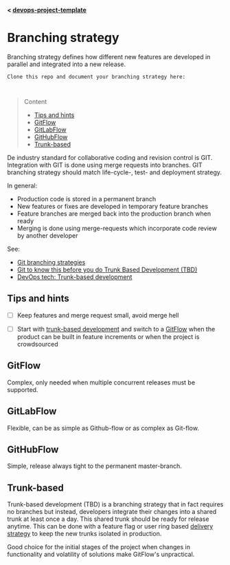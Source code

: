 **< [devops-project-template](../README.md)**

# Branching strategy

Branching strategy defines how different new features are developed in parallel and integrated into a new release.


```
Clone this repo and document your branching strategy here:



```
> Content
> - [Tips and hints](#tips-and-hints)
> - [GitFlow](#gitflow)
> - [GitLabFlow](#gitlabflow)
> - [GitHubFlow](#githubflow)
> - [Trunk-based](#trunk-based)

De industry standard for collaborative coding and revision control is GIT. 
Integration with GIT is done using merge requests into branches. 
GIT branching strategy should match life-cycle-, test- and deployment strategy.

In general:
- Production code is stored in a permanent branch  
- New features or fixes are developed in temporary feature branches
- Feature branches are merged back into the production branch when ready 
- Merging is done using merge-requests which incorporate code review by another developer

See: 

- [Git branching strategies](https://www.flagship.io/git-branching-strategies/) 
- [Git to know this before you do Trunk Based Development (TBD)](https://medium.com/contino-engineering/git-to-know-this-before-you-do-trunk-based-development-tbd-476bc8a7c22f)
- [DevOps tech: Trunk-based development](https://cloud.google.com/architecture/devops/devops-tech-trunk-based-development)

## Tips and hints

- [ ] Keep features and merge request small, avoid merge hell


- [ ] Start with [trunk-based development](branching-strategy.md#trunk-based) and switch to a [GitFlow](branching-strategy.md) when the product can be built in feature increments or when the project is crowdsourced


## GitFlow

Complex, only needed when multiple concurrent releases must be supported.

## GitLabFlow

Flexible, can be as simple as Github-flow or as complex as Git-flow. 

## GitHubFlow

Simple, release always tight to the permanent master-branch.

## Trunk-based

Trunk-based development (TBD) is a branching strategy that in fact requires no branches but instead, 
developers integrate their changes into a shared trunk at least once a day. This shared trunk 
should be ready for release anytime. This can be done with a feature flag or user ring based [delivery strategy](delivery-strategy.md)
to keep the new trunks isolated in production.

Good choice for the initial stages of the project when changes in functionality and volatility of solutions make GitFlow's unpractical.